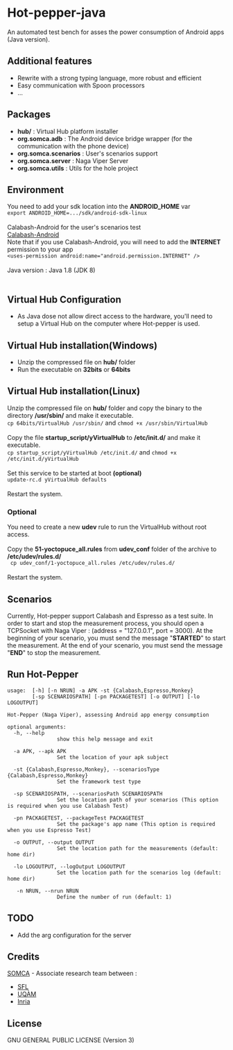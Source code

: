 # Hot-pepper-java
An automated test bench for asses the power consumption of Android apps (Java version).

Additional features
-------------------

* Rewrite with a strong typing language, more robust and efficient
* Easy communication with Spoon processors
* ...

Packages
--------

* **hub/** : Virtual Hub platform installer
* **org.somca.adb** : The Android device bridge wrapper (for the communication with the phone device)
* **org.somca.scenarios** : User's scenarios support
* **org.somca.server** : Naga Viper Server
* **org.somca.utils** : Utils for the hole project

Environment
-----------
You need to add your sdk location into the **ANDROID_HOME** var<br />
``` export ANDROID_HOME=.../sdk/android-sdk-linux ```<br /><br />
Calabash-Android for the user's scenarios test<br />
[Calabash-Android](https://github.com/calabash/calabash-android) <br />
Note that if you use Calabash-Android, you will need to add the **INTERNET** permission to your app <br />
```<uses-permission android:name="android.permission.INTERNET" />```<br /><br />
Java version : Java 1.8 (JDK 8)<br /><br />

Virtual Hub Configuration
-------------------------
* As Java dose not allow direct access to the hardware, you'll need to setup a Virtual Hub on the computer where Hot-pepper is used.

## Virtual Hub installation(Windows)

* Unzip the compressed file on **hub/** folder
* Run the executable on **32bits** or **64bits**

## Virtual Hub installation(Linux)

 Unzip the compressed file on **hub/** folder and copy the binary to the directory **/usr/sbin/** and make it executable.<br />
    ``` cp 64bits/VirtualHub /usr/sbin/ ``` and ``` chmod +x /usr/sbin/VirtualHub ```<br /><br />
 Copy the file **startup_script/yVirtualHub** to **/etc/init.d/** and make it executable.<br />
    ``` cp startup_script/yVirtualHub /etc/init.d/ ``` and ``` chmod +x /etc/init.d/yVirtualHub ```<br /><br />
 Set this service to be started at boot **(optional)**<br />
    ``` update-rc.d yVirtualHub defaults ```<br /><br />
 Restart the system.<br />

### Optional
 You need to create a new **udev** rule to run the VirtualHub without root access.<br /><br />
 Copy the **51-yoctopuce_all.rules** from **udev_conf** folder of the archive to **/etc/udev/rules.d/**<br />
 ``` cp udev_conf/1-yoctopuce_all.rules /etc/udev/rules.d/```<br /><br />
 Restart the system.

Scenarios
---------

Currently, Hot-pepper support Calabash and Espresso as a test suite.
In order to start and stop the measurement process, you should open a TCPSocket with Naga Viper : (address = "127.0.0.1", port = 3000).
At the beginning of your scenario, you must send the message "**STARTED**" to start the measurement.
At the end of your scenario, you must send the message "**END**" to stop the measurement.

Run Hot-Pepper
--------------
```
usage:  [-h] [-n NRUN] -a APK -st {Calabash,Espresso,Monkey}
        [-sp SCENARIOSPATH] [-pn PACKAGETEST] [-o OUTPUT] [-lo LOGOUTPUT]

Hot-Pepper (Naga Viper), assessing Android app energy consumption

optional arguments:
  -h, --help             
                show this help message and exit
                
  -a APK, --apk APK      
                Set the location of your apk subject
                
  -st {Calabash,Espresso,Monkey}, --scenariosType {Calabash,Espresso,Monkey}
                Set the framework test type
                
  -sp SCENARIOSPATH, --scenariosPath SCENARIOSPATH
                Set the location path of your scenarios (This option is required when you use Calabash Test)
                
  -pn PACKAGETEST, --packageTest PACKAGETEST
                Set the package's app name (This option is required when you use Espresso Test)
                
  -o OUTPUT, --output OUTPUT
                Set the location path for the measurements (default: home dir)
                
  -lo LOGOUTPUT, --logOutput LOGOUTPUT
                Set the location path for the scenarios log (default: home dir)
                
   -n NRUN, --nrun NRUN   
                Define the number of run (default: 1)

```

TODO
----
* Add the arg configuration for the server

Credits
-------

[SOMCA](http://sofa.uqam.ca/somca.php) - Associate research team between :

* [SFL](https://www.savoirfairelinux.com//)
* [UQÀM](http://www.uqam.ca)
* [Inria](http://www.inria.fr)

License
-------

GNU GENERAL PUBLIC LICENSE (Version 3)
